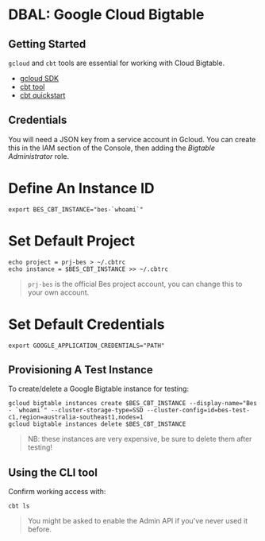 DBAL: Google Cloud Bigtable
===========================

Getting Started
---------------
`gcloud` and `cbt` tools are essential for working with Cloud Bigtable. 

* [gcloud SDK](https://cloud.google.com/bigtable/docs/installing-cloud-sdk)
* [cbt tool](https://cloud.google.com/bigtable/docs/cbt-overview)
* [cbt quickstart](https://cloud.google.com/bigtable/docs/quickstart-cbt)

Credentials
-----------
You will need a JSON key from a service account in Gcloud. You can create this in the IAM section of the Console, then
adding the _Bigtable Administrator_ role.

# Define An Instance ID

    export BES_CBT_INSTANCE="bes-`whoami`"

# Set Default Project

    echo project = prj-bes > ~/.cbtrc
    echo instance = $BES_CBT_INSTANCE >> ~/.cbtrc

> `prj-bes` is the official Bes project account, you can change this to your own account. 

# Set Default Credentials

    export GOOGLE_APPLICATION_CREDENTIALS="PATH"

Provisioning A Test Instance
----------------------------
To create/delete a Google Bigtable instance for testing:

    gcloud bigtable instances create $BES_CBT_INSTANCE --display-name="Bes - `whoami`" --cluster-storage-type=SSD --cluster-config=id=bes-test-c1,region=australia-southeast1,nodes=1
    gcloud bigtable instances delete $BES_CBT_INSTANCE

> NB: these instances are very expensive, be sure to delete them after testing!

Using the CLI tool
------------------
Confirm working access with:

    cbt ls
    
> You might be asked to enable the Admin API if you've never used it before.


